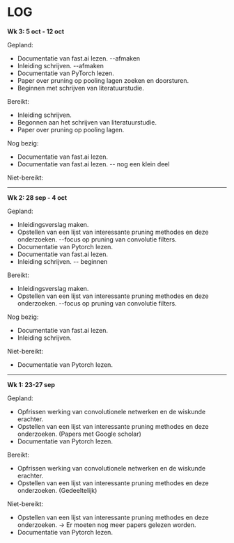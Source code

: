 # LOG

**Wk 3: 5 oct - 12 oct**

Gepland:

- Documentatie van fast.ai lezen. --afmaken
- Inleiding schrijven. --afmaken
- Documentatie van PyTorch lezen.
- Paper over pruning op pooling lagen zoeken en doorsturen.
- Beginnen met schrijven van literatuurstudie.

Bereikt:

- Inleiding schrijven.
- Begonnen aan het schrijven van literatuurstudie.
- Paper over pruning op pooling lagen.

Nog bezig: 

- Documentatie van fast.ai lezen. 
- Documentatie van fast.ai lezen. -- nog een klein deel

Niet-bereikt:

---

**Wk 2: 28 sep - 4 oct**

Gepland:

- Inleidingsverslag maken.
- Opstellen van een lijst van interessante pruning methodes en deze onderzoeken. --focus op pruning van convolutie filters.
- Documentatie van Pytorch lezen.
- Documentatie van fast.ai lezen.
- Inleiding schrijven. -- beginnen

Bereikt:

- Inleidingsverslag maken.
- Opstellen van een lijst van interessante pruning methodes en deze onderzoeken. --focus op pruning van convolutie filters.

Nog bezig: 

- Documentatie van fast.ai lezen.
- Inleiding schrijven. 

Niet-bereikt:

- Documentatie van Pytorch lezen.

---

**Wk 1: 23-27 sep**

Gepland:

- Opfrissen werking van convolutionele netwerken en de wiskunde erachter.
- Opstellen van een lijst van interessante pruning methodes en deze onderzoeken. (Papers met Google scholar)
- Documentatie van Pytorch lezen.

Bereikt:

- Opfrissen werking van convolutionele netwerken en de wiskunde erachter.
-  Opstellen van een lijst van interessante pruning methodes en deze onderzoeken. (Gedeeltelijk)

Niet-bereikt:

- Opstellen van een lijst van interessante pruning methodes en deze onderzoeken. -> Er moeten nog meer papers gelezen worden.
- Documentatie van Pytorch lezen.

